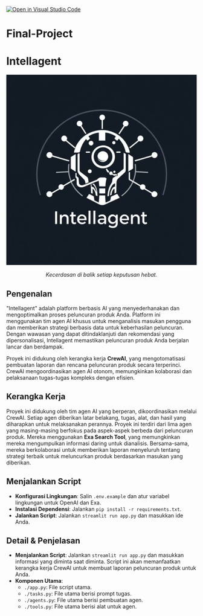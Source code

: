 [![Open in Visual Studio Code](https://classroom.github.com/assets/open-in-vscode-2e0aaae1b6195c2367325f4f02e2d04e9abb55f0b24a779b69b11b9e10269abc.svg)](https://classroom.github.com/online_ide?assignment_repo_id=15655224&assignment_repo_type=AssignmentRepo)
# Final-Project
# **Intellagent**

![Logo Interllagent](https://github.com/FTDS-assignment-bay/p2-final-project-ftds-018-hck-group-002/blob/main/logo-1.png)<br>
<p align="center" width="100%">
    <i>
    Kecerdasan di balik setiap keputusan hebat. </i><br>
</p>

## Pengenalan
"Intellagent" adalah platform berbasis AI yang menyederhanakan dan mengoptimalkan proses peluncuran produk Anda. Platform ini menggunakan tim agen AI khusus untuk menganalisis masukan pengguna dan memberikan strategi berbasis data untuk keberhasilan peluncuran. Dengan wawasan yang dapat ditindaklanjuti dan rekomendasi yang dipersonalisasi, Intellagent memastikan peluncuran produk Anda berjalan lancar dan berdampak.

Proyek ini didukung oleh kerangka kerja **CrewAI**, yang mengotomatisasi pembuatan laporan dan rencana peluncuran produk secara terperinci. CrewAI mengoordinasikan agen AI otonom, memungkinkan kolaborasi dan pelaksanaan tugas-tugas kompleks dengan efisien.

## Kerangka Kerja
Proyek ini didukung oleh tim agen AI yang berperan, dikoordinasikan melalui CrewAI. Setiap agen diberikan latar belakang, tugas, alat, dan hasil yang diharapkan untuk melaksanakan perannya. Proyek ini terdiri dari lima agen yang masing-masing berfokus pada aspek-aspek berbeda dari peluncuran produk. Mereka menggunakan **Exa Search Tool**, yang memungkinkan mereka mengumpulkan informasi daring untuk dianalisis. Bersama-sama, mereka berkolaborasi untuk memberikan laporan menyeluruh tentang strategi terbaik untuk meluncurkan produk berdasarkan masukan yang diberikan.

## Menjalankan Script
- **Konfigurasi Lingkungan**: Salin `.env.example` dan atur variabel lingkungan untuk OpenAI dan Exa.
- **Instalasi Dependensi**: Jalankan `pip install -r requirements.txt`.
- **Jalankan Script**: Jalankan `streamlit run app.py` dan masukkan ide Anda.

## Detail & Penjelasan
- **Menjalankan Script**: Jalankan `streamlit run app.py` dan masukkan informasi yang diminta saat diminta. Script ini akan memanfaatkan kerangka kerja CrewAI untuk membuat laporan peluncuran produk untuk Anda.
- **Komponen Utama**:
  - `./app.py`: File script utama.
  - `./tasks.py`: File utama berisi prompt tugas.
  - `./agents.py`: File utama berisi pembuatan agen.
  - `./tools.py`: File utama berisi alat untuk agen.
